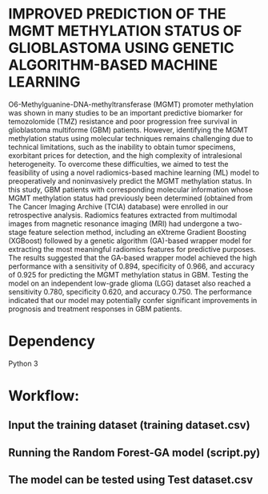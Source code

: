 # IMPROVED PREDICTION OF THE MGMT METHYLATION STATUS OF GLIOBLASTOMA USING GENETIC ALGORITHM-BASED MACHINE LEARNING
O6-Methylguanine-DNA-methyltransferase (MGMT) promoter methylation was shown in many studies to be an important predictive biomarker for temozolomide (TMZ) resistance and poor progression free survival in glioblastoma multiforme (GBM) patients. However, identifying the MGMT methylation status using molecular techniques remains challenging due to technical limitations, such as the inability to obtain tumor specimens, exorbitant prices for detection, and the high complexity of intralesional heterogeneity. To overcome these difficulties, we aimed to test the feasibility of using a novel radiomics-based machine learning (ML) model to preoperatively and noninvasively predict the MGMT methylation status. In this study, GBM patients with corresponding molecular information whose MGMT methylation status had previously been determined (obtained from The Cancer Imaging Archive (TCIA) database) were enrolled in our retrospective analysis. Radiomics features extracted from multimodal images from magnetic resonance imaging (MRI) had undergone a two-stage feature selection method, including an eXtreme Gradient Boosting (XGBoost) followed by a genetic algorithm (GA)-based wrapper model for extracting the most meaningful radiomics features for predictive purposes. The results suggested that the GA-based wrapper model achieved the high performance with a sensitivity of 0.894, specificity of 0.966, and accuracy of 0.925 for predicting the MGMT methylation status in GBM. Testing the model on an independent low-grade glioma (LGG) dataset also reached a sensitivity 0.780, specificity 0.620, and accuracy 0.750. The performance indicated that our model may potentially confer significant improvements in prognosis and treatment responses in GBM patients.
# Dependency
Python 3
# Workflow:
## Input the training dataset (training dataset.csv)
## Running the Random Forest-GA model (script.py)
## The model can be tested using Test dataset.csv

